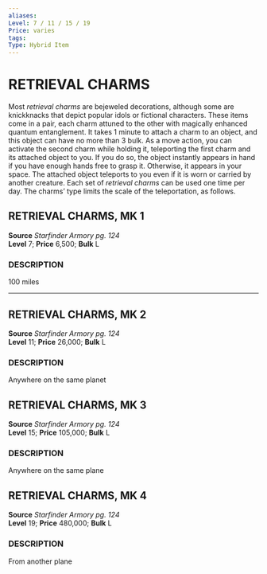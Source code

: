 ```yaml
---
aliases: 
Level: 7 / 11 / 15 / 19
Price: varies 
tags: 
Type: Hybrid Item
---
```

# RETRIEVAL CHARMS
Most _retrieval charms_ are bejeweled decorations, although some are knickknacks that depict popular idols or fictional characters. These items come in a pair, each charm attuned to the other with magically enhanced quantum entanglement. It takes 1 minute to attach a charm to an object, and this object can have no more than 3 bulk. As a move action, you can activate the second charm while holding it, teleporting the first charm and its attached object to you. If you do so, the object instantly appears in hand if you have enough hands free to grasp it. Otherwise, it appears in your space. The attached object teleports to you even if it is worn or carried by another creature. Each set of _retrieval charms_ can be used one time per day. The charms’ type limits the scale of the teleportation, as follows.  

## RETRIEVAL CHARMS, MK 1

**Source** _Starfinder Armory pg. 124_  
**Level** 7; **Price** 6,500; **Bulk** L

### DESCRIPTION

100 miles

---

## RETRIEVAL CHARMS, MK 2

**Source** _Starfinder Armory pg. 124_  
**Level** 11; **Price** 26,000; **Bulk** L

### DESCRIPTION

Anywhere on the same planet

## RETRIEVAL CHARMS, MK 3

**Source** _Starfinder Armory pg. 124_  
**Level** 15; **Price** 105,000; **Bulk** L

### DESCRIPTION

Anywhere on the same plane

## RETRIEVAL CHARMS, MK 4

**Source** _Starfinder Armory pg. 124_  
**Level** 19; **Price** 480,000; **Bulk** L

### DESCRIPTION

From another plane